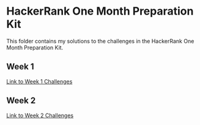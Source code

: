 # HackerRank One Month Preparation Kit

This folder contains my solutions to the challenges in the HackerRank One Month Preparation Kit.

## Week 1

[Link to Week 1 Challenges](https://www.hackerrank.com/interview/preparation-kits/one-month-preparation-kit/one-month-week-one/challenges)

## Week 2

[Link to Week 2 Challenges](https://www.hackerrank.com/interview/preparation-kits/one-month-preparation-kit/one-month-week-two/challenges)
